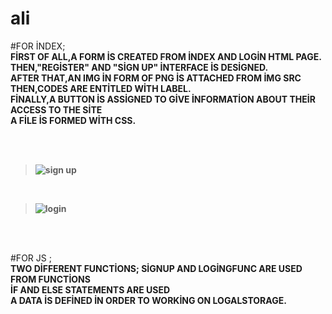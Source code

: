 # ali
#FOR İNDEX; </BR>
**FİRST OF ALL,A FORM İS CREATED FROM İNDEX AND LOGİN HTML PAGE.** </BR>
**THEN,"REGİSTER" AND "SİGN UP" İNTERFACE İS DESİGNED.** </BR>
**AFTER THAT,AN IMG İN FORM OF PNG İS ATTACHED FROM İMG SRC** </BR>
**THEN,CODES ARE ENTİTLED WİTH LABEL.** </BR>
**FİNALLY,A BUTTON İS ASSİGNED TO GİVE İNFORMATİON ABOUT THEİR ACCESS TO THE SİTE** </BR>
**A FİLE İS FORMED WİTH CSS.**

</BR>
</BR>

>**![sign up](https://user-images.githubusercontent.com/110571444/185782242-8b888cfd-8787-4b2b-ba91-91029d62b113.jpeg)**


</BR> 

>**![login](https://user-images.githubusercontent.com/110571444/185782240-4bfcd0e3-9c3c-4806-8fbf-2d4f48f558c9.jpeg)**

</BR>
</BR>

#FOR JS ;</BR>
**TWO DİFFERENT FUNCTİONS; SİGNUP AND LOGİNGFUNC ARE USED FROM FUNCTİONS** </BR>
**İF AND ELSE STATEMENTS ARE USED** </BR>
**A DATA İS DEFİNED İN ORDER TO WORKİNG ON LOGALSTORAGE.** </BR>

